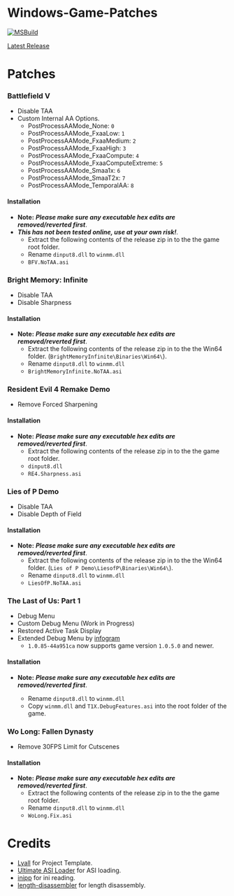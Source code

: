 # Windows-Game-Patches

[![MSBuild](https://github.com/illusion0001/Windows-Game-Patches/actions/workflows/msbuild.yml/badge.svg)](https://github.com/illusion0001/Windows-Game-Patches/actions/workflows/msbuild.yml)

[Latest Release](https://github.com/illusion0001/Windows-Game-Patches/releases/latest)

# Patches

### **Battlefield V**
  - Disable TAA
  - Custom Internal AA Options.
    - PostProcessAAMode_None: `0`
    - PostProcessAAMode_FxaaLow: `1`
    - PostProcessAAMode_FxaaMedium: `2`
    - PostProcessAAMode_FxaaHigh: `3`
    - PostProcessAAMode_FxaaCompute: `4`
    - PostProcessAAMode_FxaaComputeExtreme: `5`
    - PostProcessAAMode_Smaa1x: `6`
    - PostProcessAAMode_SmaaT2x: `7`
    - PostProcessAAMode_TemporalAA: `8`

#### Installation
- **Note:** ***Please make sure any executable hex edits are removed/reverted first***.
- ***This has not been tested online, use at your own risk!***.
  - Extract the following contents of the release zip in to the the game root folder.
  - Rename `dinput8.dll` to `winmm.dll`
  - `BFV.NoTAA.asi`

### **Bright Memory: Infinite**
  - Disable TAA
  - Disable Sharpness

#### Installation

- **Note:** ***Please make sure any executable hex edits are removed/reverted first***.
  - Extract the following contents of the release zip in to the the Win64 folder. (`BrightMemoryInfinite\Binaries\Win64\`).
  - Rename `dinput8.dll` to `winmm.dll`
  - `BrightMemoryInfinite.NoTAA.asi`

### **Resident Evil 4 Remake Demo**
  - Remove Forced Sharpening

#### Installation
- **Note:** ***Please make sure any executable hex edits are removed/reverted first***.
  - Extract the following contents of the release zip in to the the game root folder.
  - `dinput8.dll`
  - `RE4.Sharpness.asi`

### **Lies of P Demo**
  - Disable TAA
  - Disable Depth of Field

#### Installation

- **Note:** ***Please make sure any executable hex edits are removed/reverted first***.
  - Extract the following contents of the release zip in to the the Win64 folder. (`Lies of P Demo\LiesofP\Binaries\Win64\`).
  - Rename `dinput8.dll` to `winmm.dll`
  - `LiesOfP.NoTAA.asi`

 ### **The Last of Us: Part 1**
  - Debug Menu
  - Custom Debug Menu (Work in Progress)
  - Restored Active Task Display
  - Extended Debug Menu by [infogram](https://web.archive.org/web/20230413143249/https://cs.rin.ru/forum/viewtopic.php?p=2806625)
    - `1.0.85-44a951ca` now supports game version `1.0.5.0` and newer.

#### Installation

- **Note:** ***Please make sure any executable hex edits are removed/reverted first***.

  - Rename `dinput8.dll` to `winmm.dll`
  - Copy `winmm.dll` and `T1X.DebugFeatures.asi` into the root folder of the game.

### **Wo Long: Fallen Dynasty**
  - Remove 30FPS Limit for Cutscenes
#### Installation
- **Note:** ***Please make sure any executable hex edits are removed/reverted first***.
  - Extract the following contents of the release zip in to the the game root folder.
  - Rename `dinput8.dll` to `winmm.dll`
  - `WoLong.Fix.asi`

# Credits
- [Lyall](https://github.com/Lyall) for Project Template.
- [Ultimate ASI Loader](https://github.com/ThirteenAG/Ultimate-ASI-Loader) for ASI loading.
- [inipp](https://github.com/mcmtroffaes/inipp) for ini reading.
- [length-disassembler](https://github.com/Nomade040/length-disassembler) for length disassembly.
